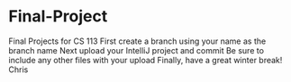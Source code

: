 # Final-Project
Final Projects for CS 113
First create a branch using your name as the branch name
Next upload your IntelliJ project and commit
Be sure to include any other files with your upload
Finally, have a great winter break!
Chris
